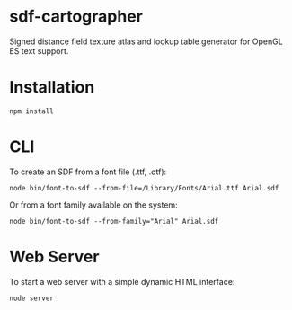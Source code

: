 # sdf-cartographer

Signed distance field texture atlas and lookup table generator for OpenGL ES text support.

# Installation

`npm install`

# CLI

To create an SDF from a font file (.ttf, .otf):

`node bin/font-to-sdf --from-file=/Library/Fonts/Arial.ttf Arial.sdf`

Or from a font family available on the system:

`node bin/font-to-sdf --from-family="Arial" Arial.sdf`

# Web Server

To start a web server with a simple dynamic HTML interface:

`node server`
